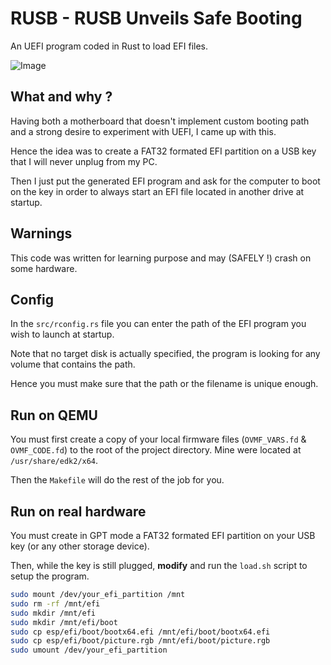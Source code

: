 # RUSB - RUSB Unveils Safe Booting
An UEFI program coded in Rust to load EFI files.

![Image](https://github.com/user-attachments/assets/935b3d60-d4c5-4907-a0cb-4536e478bf6f)

## What and why ?

Having both a motherboard that doesn't implement custom booting path and a strong desire to experiment with UEFI, I came up with this.

Hence the idea was to create a FAT32 formated EFI partition on a USB key that I will never unplug from my PC.

Then I just put the generated EFI program and ask for the computer to boot on the key in order to always start an EFI file located in another drive at startup.


## Warnings
This code was written for learning purpose and may (SAFELY !) crash on some hardware.

## Config

In the `src/rconfig.rs` file you can enter the path of the EFI program you wish to launch at startup.

Note that no target disk is actually specified, the program is looking for any volume that contains the path.

Hence you must make sure that the path or the filename is unique enough.

## Run on QEMU

You must first create a copy of your local firmware files (`OVMF_VARS.fd` & `OVMF_CODE.fd`) to the root of the project directory. Mine were located at `/usr/share/edk2/x64`.

Then the `Makefile` will do the rest of the job for you.

## Run on real hardware

You must create in GPT mode a FAT32 formated EFI partition on your USB key (or any other storage device).

Then, while the key is still plugged, **modify** and run the `load.sh` script to setup the program.


```bash
sudo mount /dev/your_efi_partition /mnt
sudo rm -rf /mnt/efi
sudo mkdir /mnt/efi
sudo mkdir /mnt/efi/boot
sudo cp esp/efi/boot/bootx64.efi /mnt/efi/boot/bootx64.efi
sudo cp esp/efi/boot/picture.rgb /mnt/efi/boot/picture.rgb
sudo umount /dev/your_efi_partition
```


